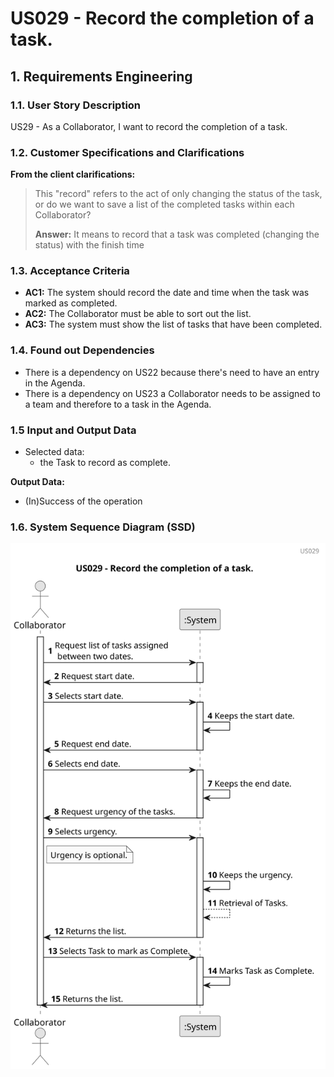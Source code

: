 # US029 - Record the completion of a task. 


## 1. Requirements Engineering

### 1.1. User Story Description

US29 - As a Collaborator, I want to record the completion of a task.

### 1.2. Customer Specifications and Clarifications 

**From the client clarifications:**

> This "record" refers to the act of only changing the status of the task, or do we want to save a list of the completed tasks within each Collaborator?
> 
> **Answer:** It means to record that a task was completed (changing the status) with the finish time

### 1.3. Acceptance Criteria

* **AC1:** The system should record the date and time when the task was marked as completed.
* **AC2:** The Collaborator must be able to sort out the list.
* **AC3:** The system must show the list of tasks that have been completed.

### 1.4. Found out Dependencies

* There is a dependency on US22 because there's need to have an entry in the Agenda.
* There is a dependency on US23 a Collaborator needs to be assigned to a team and therefore to a task in the Agenda.

### 1.5 Input and Output Data
	
* Selected data:
    * the Task to record as complete.

**Output Data:**

* (In)Success of the operation

### 1.6. System Sequence Diagram (SSD)

![us029](svg/us029-sequence_diagram.svg)


